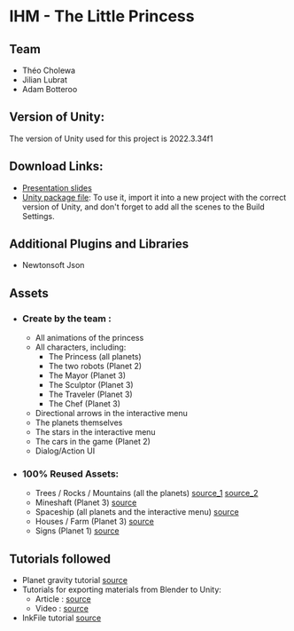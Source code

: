 # IHM - The Little Princess

## Team

- Théo Cholewa
- Jilian Lubrat
- Adam Botteroo

## Version of Unity:
The version of Unity used for this project is 2022.3.34f1

## Download Links:
- [Presentation slides](https://docs.google.com/presentation/d/1xdE-31O4nPkUNoVRPFLlrhInRF5u_cL06KqWYJiBcQA/edit?usp=sharing)
- [Unity package file](https://drive.google.com/file/d/1QAqzmh2zDOBcw9abmdfeHfJm3qR7i6LD/view?usp=sharing): To use it, import it into a new project with the correct version of Unity, and don't forget to add all the scenes to the Build Settings.

## Additional Plugins and Libraries
- Newtonsoft Json

## Assets

- ### Create by the team :
    - All animations of the princess
    - All characters, including:
        - The Princess (all planets)
        - The two robots (Planet 2)
        - The Mayor (Planet 3)
        - The Sculptor (Planet 3)
        - The Traveler (Planet 3)
        - The Chef (Planet 3)
    - Directional arrows in the interactive menu
    - The planets themselves
    - The stars in the interactive menu
    - The cars in the game (Planet 2)
    - Dialog/Action UI

- ### 100% Reused Assets:
    - Trees / Rocks / Mountains (all the planets) [source_1](https://assetstore.unity.com/packages/3d/environments/lowpoly-forest-lite-291277) [source_2](https://assetstore.unity.com/packages/3d/environments/landscapes/free-low-poly-nature-forest-205742)
    - Mineshaft (Planet 3) [source](https://assetstore.unity.com/packages/3d/props/free-mining-pack-low-poly-ores-gems-tools-props-189962)
    - Spaceship (all planets and the interactive menu) [source](https://sketchfab.com/3d-models/low-poly-space-ship-587941c9c11742c6b82dfb99e7b210b9#download)
    - Houses / Farm (Planet 3) [source](https://assetstore.unity.com/packages/3d/environments/lowpoly-nature-village-pack-165318)
    - Signs (Planet 1) [source](https://assetstore.unity.com/packages/3d/environments/fantasy/fantasy-lowpoly-pack-demo-301518)

## Tutorials followed
- Planet gravity tutorial [source](https://www.youtube.com/watch?v=x_5pxFtDMMI)
- Tutorials for exporting materials from Blender to Unity:
    - Article : [source](https://makeyourgame.fun/tutoriel/jeux-videos/unity/utiliser-une-texture-blender-dans-unity)
    - Video : [source](https://www.youtube.com/watch?v=3S0QuJD1UfQ)
- InkFile tutorial [source](https://youtu.be/-nK-tQ_vc0Y?si=XkRO7YqYDkUkzAKw)